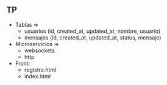 ## TP

- Tablas =>
  - usuarios (id, created_at, updated_at, nombre, usuario)
  - mensajes (id, created_at, updated_at, status, mensaje)
- Microservicios =>
  - websockets
  - http
- Front:
  - registro.html
  - index.html
